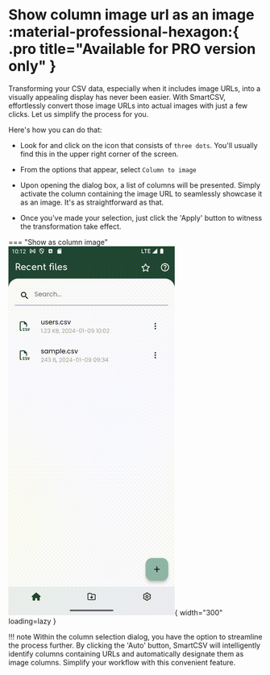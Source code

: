 # Show column image url as an image :material-professional-hexagon:{ .pro title="Available for PRO version only" }

Transforming your CSV data, especially when it includes image URLs, into a visually appealing display has never been easier. With SmartCSV, effortlessly convert those image URLs into actual images with just a few clicks. Let us simplify the process for you.

Here's how you can do that:

- Look for and click on the icon that consists of `three dots`. You'll usually find this in the upper right corner of the screen.

- From the options that appear, select `Column to image`

- Upon opening the dialog box, a list of columns will be presented. Simply activate the column containing the image URL to seamlessly showcase it as an image. It's as straightforward as that.

- Once you've made your selection, just click the 'Apply' button to witness the transformation take effect.

=== "Show as column image"
    ![Show as column image](assets/images/smartcsv-column-to-image.gif){ width="300" loading=lazy }

!!! note
    Within the column selection dialog, you have the option to streamline the process further. By clicking the 'Auto' button, SmartCSV will intelligently identify columns containing URLs and automatically designate them as image columns. Simplify your workflow with this convenient feature.